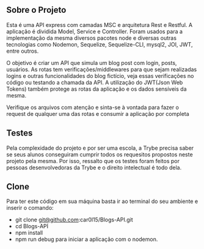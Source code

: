 ## Sobre o Projeto

Esta é uma API express com camadas MSC e arquitetura Rest e Restful.
 A aplicação é dividida Model, Service e Controller. 
 Foram usados para a implementação da mesma diversos pacotes node
e  diversas outras tecnologias como Nodemon, Sequelize, Sequelize-CLI, 
mysql2, JOI, JWT, entre outros.

O objetivo é criar um API que simula um blog post com login, posts, usuários. As rotas 
tem verificações/middlewares para que sejam realizadas logins e outras 
funcionalidades do blog fictício, veja essas verificações no código ou 
testando a chamada da API.
A utilização do JWT(Json Web Tokens) também protege as rotas da aplicação e 
os dados sensíveis da mesma. 

Verifique os arquivos com atenção e sinta-se à vontada para fazer o
request de qualquer uma das rotas e consumir a aplicação por completa

## Testes

Pela complexidade do projeto e por ser uma escola, a Trybe precisa saber se seus alunos conseguiram cumprir todos os requesitos 
propostos neste projeto pela mesma. Por isso, ressalto que os testes foram feitos por pessoas desenvolvedoras da Trybe
e o direito intelectual é todo dela.

## Clone

Para ter este código em sua máquina basta ir ao terminal do seu ambiente e inserir o comando:

- git clone git@github.com:car0l15/Blogs-API.git
- cd Blogs-API
- npm install 
- npm run debug para iniciar a aplicação com o nodemon.

